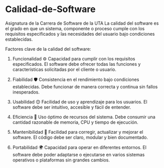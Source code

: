 # Calidad-de-Software
Asignatura de la Carrera de Software de la UTA
La calidad del software es el grado en que un sistema, componente o proceso cumple con los requisitos especificados y las necesidades del usuario bajo condiciones establecidas.

Factores clave de la calidad del software:
1. Funcionalidad ⚙️
Capacidad para cumplir con los requisitos especificados.
El software debe ofrecer todas las funciones y características solicitadas por el cliente o usuario.

2. Fiabilidad 🛡️
Consistencia en el rendimiento bajo condiciones establecidas.
Debe funcionar de manera correcta y continua sin fallos inesperados.

3. Usabilidad 😊
Facilidad de uso y aprendizaje para los usuarios.
El software debe ser intuitivo, accesible y fácil de entender.

4. Eficiencia 🚀
Uso óptimo de recursos del sistema.
Debe consumir una cantidad razonable de memoria, CPU y tiempo de ejecución.

5. Mantenibilidad 🔧
Facilidad para corregir, actualizar y mejorar el software.
El código debe ser claro, modular y bien documentado.

6. Portabilidad 🌍
Capacidad para operar en diferentes entornos.
El software debe poder adaptarse o ejecutarse en varios sistemas operativos o plataformas sin grandes cambios.
